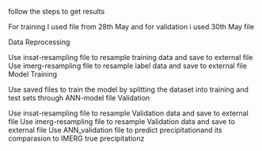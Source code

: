 follow the steps to get results

For training I used file from 28th May and for validation i used 30th May file

Data Reprocessing

Use insat-resampling file to resample training data and save to external file
Use imerg-resampling file to resample label data and save to external file
Model Training

Use saved files to train the model by splitting the dataset into training and test sets through ANN-model file
Validation

Use insat-resampling file to resample Validation data and save to external file
Use imerg-resampling file to resample Validation data and save to external file
Use  ANN_validation file to predict precipitationand its comparasion to IMERG true precipitationz
